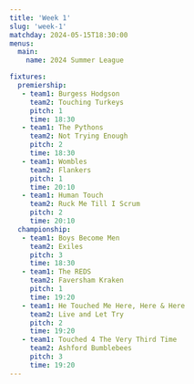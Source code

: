 ```yaml
---
title: 'Week 1'
slug: 'week-1'
matchday: 2024-05-15T18:30:00
menus:
  main:
    name: 2024 Summer League

fixtures:
  premiership:
   - team1: Burgess Hodgson
     team2: Touching Turkeys
     pitch: 1
     time: 18:30
   - team1: The Pythons
     team2: Not Trying Enough
     pitch: 2
     time: 18:30
   - team1: Wombles
     team2: Flankers
     pitch: 1
     time: 20:10
   - team1: Human Touch
     team2: Ruck Me Till I Scrum
     pitch: 2
     time: 20:10
  championship:
   - team1: Boys Become Men
     team2: Exiles
     pitch: 3
     time: 18:30
   - team1: The REDS
     team2: Faversham Kraken
     pitch: 1
     time: 19:20
   - team1: He Touched Me Here, Here & Here
     team2: Live and Let Try
     pitch: 2
     time: 19:20
   - team1: Touched 4 The Very Third Time
     team2: Ashford Bumblebees
     pitch: 3
     time: 19:20
---
```


